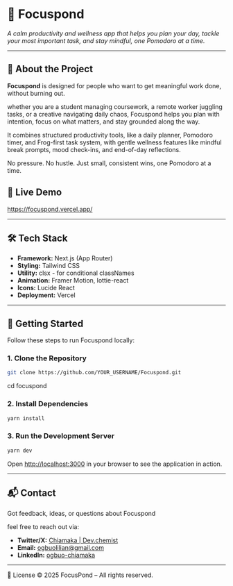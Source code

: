 # 🧠 Focuspond

_A calm productivity and wellness app that helps you plan your day, tackle your most important task, and stay mindful, one Pomodoro at a time._

---

## 📖 About the Project

**Focuspond** is designed for people who want to get meaningful work done, without burning out.

whether you are a student managing coursework, a remote worker juggling tasks, or a creative navigating daily chaos, Focuspond helps you plan with intention, focus on what matters, and stay grounded along the way.

It combines structured productivity tools, like a daily planner, Pomodoro timer, and Frog-first task system, with gentle wellness features like mindful break prompts, mood check-ins, and end-of-day reflections.

No pressure. No hustle. Just small, consistent wins, one Pomodoro at a time.

## 🔗 Live Demo

https://focuspond.vercel.app/

---

<!-- ## 📸 Screenshots -->

<!-- Add screenshots here when you have UI ready -->
<!-- Example:
![Homepage](./screenshots/homepage.png)
![Task View](./screenshots/tasks.png) -->

<!-- ---

## ✨ Features

- [x] Landing page with app overview
- [ ] User authentication (sign up, login)
- [ ] Task creation and editing
- [ ] Focus mode (distraction-free timer)
- [ ] Task categories and priorities
- [ ] Dark mode
- [ ] Mobile responsiveness

--- -->

## 🛠️ Tech Stack

- **Framework:** Next.js (App Router)
- **Styling:** Tailwind CSS
- **Utility:** clsx - for conditional classNames
- **Animation:** Framer Motion, lottie-react
- **Icons:** Lucide React
  <!-- - **State Management:** React Hooks -->
  <!-- - **Auth:** TBD (e.g., Clerk, NextAuth, Firebase) -->
  <!-- - **Database:** TBD (e.g., Supabase, MongoDB, Planetscale) -->
- **Deployment:** Vercel

---

## 🚀 Getting Started

Follow these steps to run Focuspond locally:

### 1. Clone the Repository

```bash
git clone https://github.com/YOUR_USERNAME/Focuspond.git
```

cd focuspond

### 2. Install Dependencies

```bash
yarn install
```

### 3. Run the Development Server

```bash
yarn dev
```

Open [http://localhost:3000](http://localhost:3000) in your browser to see the application in action.

<!-- 🧭 Roadmap
 Finish core task management

 Add Pomodoro/focus timer

 Notifications/reminders

 Custom dashboard for productivity stats

 Full mobile experience

 Polish and deploy MVP

 Collect feedback and iterate -->

---

## 📬 Contact

Got feedback, ideas, or questions about Focuspond

feel free to reach out via:

- **Twitter/X:** [Chiamaka | Dev.chemist](@filix_lillyann)
- **Email:** [ogbuolilian@gmail.com](mailto:ogbuolilian@gmail.com)
- **LinkedIn:** [ogbuo-chiamaka](https://www.linkedin.com/in/ogbuo-chiamaka)

---

📄 License
&copy; 2025 FocusPond – All rights reserved.
